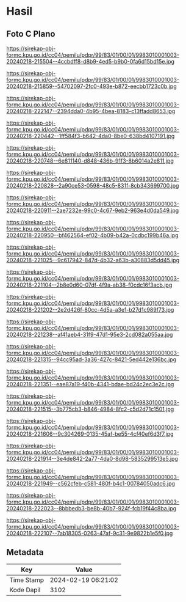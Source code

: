 # Hasil

## Foto C Plano

https://sirekap-obj-formc.kpu.go.id/cc04/pemilu/pdpr/99/83/01/00/01/9983010001003-20240218-215504--4ccbdff8-d8b9-4ed5-b9b0-0fa6d15bd15e.jpg

https://sirekap-obj-formc.kpu.go.id/cc04/pemilu/pdpr/99/83/01/00/01/9983010001003-20240218-215859--54702097-2fc0-493e-b872-eecbb1723c0b.jpg

https://sirekap-obj-formc.kpu.go.id/cc04/pemilu/pdpr/99/83/01/00/01/9983010001003-20240218-222147--2394dda0-4b95-4bea-8183-c13ffadd8653.jpg

https://sirekap-obj-formc.kpu.go.id/cc04/pemilu/pdpr/99/83/01/00/01/9983010001003-20240218-220442--1ff584f3-b642-4da0-8be0-638bd4107191.jpg

https://sirekap-obj-formc.kpu.go.id/cc04/pemilu/pdpr/99/83/01/00/01/9983010001003-20240218-220748--6e811140-d848-436b-91f3-8b6014a2e811.jpg

https://sirekap-obj-formc.kpu.go.id/cc04/pemilu/pdpr/99/83/01/00/01/9983010001003-20240218-220828--2a90ce53-0598-48c5-831f-8cb343699700.jpg

https://sirekap-obj-formc.kpu.go.id/cc04/pemilu/pdpr/99/83/01/00/01/9983010001003-20240218-220911--2ae7232e-99c0-4c67-9eb2-963e4d0da549.jpg

https://sirekap-obj-formc.kpu.go.id/cc04/pemilu/pdpr/99/83/01/00/01/9983010001003-20240218-220950--bf462564-ef02-4b09-b42a-0cdbc199b46a.jpg

https://sirekap-obj-formc.kpu.go.id/cc04/pemilu/pdpr/99/83/01/00/01/9983010001003-20240218-221025--9c617942-847d-4b32-a63b-a30883d5dd45.jpg

https://sirekap-obj-formc.kpu.go.id/cc04/pemilu/pdpr/99/83/01/00/01/9983010001003-20240218-221104--2b8e0d60-07df-4f9a-ab38-f0cdc16f3acb.jpg

https://sirekap-obj-formc.kpu.go.id/cc04/pemilu/pdpr/99/83/01/00/01/9983010001003-20240218-221202--2e2d426f-80cc-4d5a-a3e1-b27d1c989f73.jpg

https://sirekap-obj-formc.kpu.go.id/cc04/pemilu/pdpr/99/83/01/00/01/9983010001003-20240218-221238--af41aeb4-31f9-47d1-95e3-2cd082a055aa.jpg

https://sirekap-obj-formc.kpu.go.id/cc04/pemilu/pdpr/99/83/01/00/01/9983010001003-20240218-221315--94cc95ad-3a36-427c-8421-5ed442e136bc.jpg

https://sirekap-obj-formc.kpu.go.id/cc04/pemilu/pdpr/99/83/01/00/01/9983010001003-20240218-221351--eae87a19-f40b-4341-bdae-bd24c2ec3e2c.jpg

https://sirekap-obj-formc.kpu.go.id/cc04/pemilu/pdpr/99/83/01/00/01/9983010001003-20240218-221515--3b775cb3-b846-4984-8fc2-c5d2d71c1501.jpg

https://sirekap-obj-formc.kpu.go.id/cc04/pemilu/pdpr/99/83/01/00/01/9983010001003-20240218-221606--9c304269-0135-45af-be55-4cf40ef6d3f7.jpg

https://sirekap-obj-formc.kpu.go.id/cc04/pemilu/pdpr/99/83/01/00/01/9983010001003-20240218-221914--3e4de842-2a77-4da0-8d98-5835299513e5.jpg

https://sirekap-obj-formc.kpu.go.id/cc04/pemilu/pdpr/99/83/01/00/01/9983010001003-20240218-221949--c562cfeb-c581-480f-b4c1-00784050adc6.jpg

https://sirekap-obj-formc.kpu.go.id/cc04/pemilu/pdpr/99/83/01/00/01/9983010001003-20240218-222023--8bbbedb3-be8b-40b7-924f-fcb19f44c8ba.jpg

https://sirekap-obj-formc.kpu.go.id/cc04/pemilu/pdpr/99/83/01/00/01/9983010001003-20240218-222107--7ab18305-0263-47af-9c31-9e9822b1e5f0.jpg


## Metadata

| Key        | Value               |
| ---------- | ------------------- |
| Time Stamp | 2024-02-19 06:21:02 |
| Kode Dapil | 3102                |



